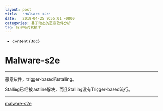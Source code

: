 ```yaml
---
layout: post
title:  "Malware-s2e"
date:   2019-04-25 9:55:01 +0800
categories: 基于动态的恶意软件分析
tag: 反沙箱对抗技术
---
```

* content
{:toc}


# Malware-s2e

---

恶意软件，trigger-based和stalling。

Stalling已经被lastline解决，而且Stalling没有Trigger-based流行。

---

[malware-s2e](https://adrianherrera.github.io/post/malware-s2e/)
